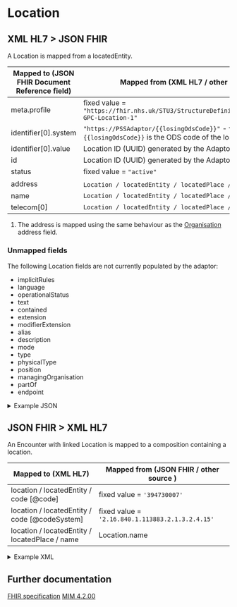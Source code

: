 # Location

## XML HL7 > JSON FHIR

A Location is mapped from a locatedEntity.

| Mapped to (JSON FHIR Document Reference field) | Mapped from (XML HL7 / other source)                                                                             |
|------------------------------------------------|------------------------------------------------------------------------------------------------------------------|
| meta.profile                                   | fixed value = `"https://fhir.nhs.uk/STU3/StructureDefinition/CareConnect-GPC-Location-1"`                        |
| identifier\[0].system                          | `"https://PSSAdaptor/{{losingOdsCode}}"` - where the `{{losingOdsCode}}` is the ODS code of the losing practice  |
| identifier\[0].value                           | Location ID (UUID) generated by the Adaptor                                                                      |
| id                                             | Location ID (UUID) generated by the Adaptor                                                                      |
| status                                         | fixed value = `"active"`                                                                                         |
| address                                        | `Location / locatedEntity / locatedPlace / addr ` <sup>1</sup>                                                   |
| name                                           | `Location / locatedEntity / locatedPlace / name `                                                                |
| telecom[0]                                     | `Location / locatedEntity / locatedPlace / telecom[0]`                                                           |

1. The address is mapped using the same behaviour as the [Organisation](../organisations/README.md) address field.

### Unmapped fields

The following Location fields are not currently populated by the adaptor:

- implicitRules
- language
- operationalStatus
- text
- contained
- extension
- modifierExtension
- alias
- description
- mode
- type
- physicalType
- position
- managingOrganisation
- partOf
- endpoint

<details>
    <summary>Example JSON</summary>

```
{
    "resource": {
        "resourceType": "Location",
        "id": "DC28A497-E925-4697-BC59-B53B1905A65B",
        "meta": {
            "profile": [
                "https://fhir.nhs.uk/STU3/StructureDefinition/CareConnect-GPC-Location-1"
            ]
        },
        "identifier": [
            {
                "system": "https://PSSAdaptor/2167888433",
                "value": "DC28A497-E925-4697-BC59-B53B1905A65B"
            }
        ],
        "status": "active",
        "name": "Test Practice Location"
    }
}
```
</details>

## JSON FHIR > XML HL7

An Encounter with linked Location is mapped to a composition containing a location.

| Mapped to (XML HL7)                            | Mapped from (JSON FHIR / other source )          |
|------------------------------------------------|--------------------------------------------------|
| location / locatedEntity / code \[@code]       | fixed value = `'394730007'`                      |
| location / locatedEntity / code \[@codeSystem] | fixed value = `'2.16.840.1.113883.2.1.3.2.4.15'` |
| location / locatedEntity / locatedPlace / name | Location.name                                    |


<details><summary>Example XML</summary>

```
<component typeCode="COMP">
    <ehrComposition classCode="COMPOSITION" moodCode="EVN">
        <id root="CDFC5DF7-2D1B-4EBB-BE5C-6BD2E19405FF" />
        ...
        <location typeCode="LOC">
            <locatedEntity classCode="LOCE">
                <code code="394730007" codeSystem="2.16.840.1.113883.2.1.3.2.4.15" displayName="Healthcare related organisation" />
                <locatedPlace classCode="PLC" determinerCode="INSTANCE">
                    <name>Test Practice Location</name>
                </locatedPlace>
            </locatedEntity>
        </location>
        ...
    </ehrComposition>
</component>
```
</details>

## Further documentation

[FHIR specification](https://fhir.nhs.uk/STU3/StructureDefinition/CareConnect-GPC-Location-1)
[MIM 4.2.00](https://data.developer.nhs.uk/dms/mim/4.2.00/Index.htm) 
